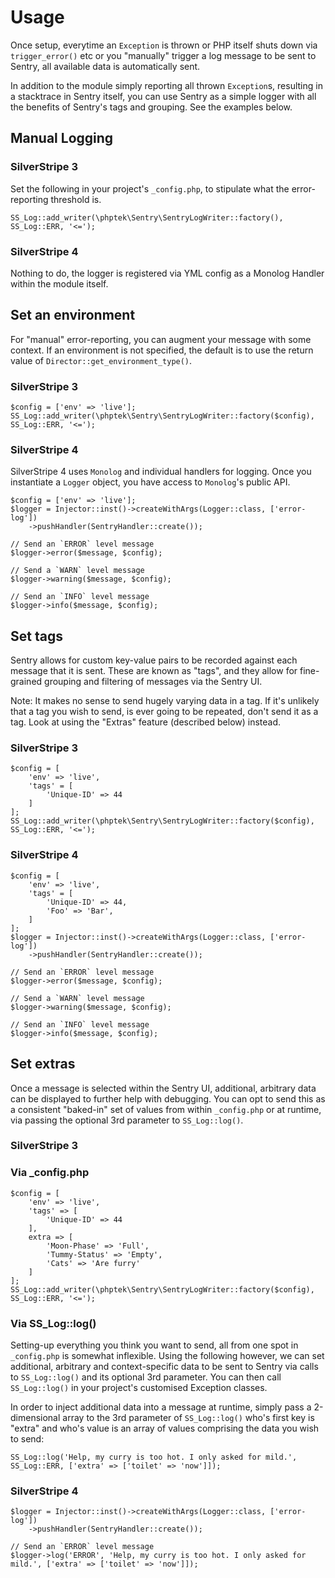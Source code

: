 # Usage

Once setup, everytime an `Exception` is thrown or PHP itself shuts down via `trigger_error()` etc or you "manually" trigger a log message to be sent to Sentry, all
available data is automatically sent.

In addition to the module simply reporting all thrown `Exception`s, resulting in a stacktrace in Sentry itself, you can use Sentry as a simple logger
with all the benefits of Sentry's tags and grouping. See the examples below.

## Manual Logging

### SilverStripe 3

Set the following in your project's `_config.php`, to stipulate what the error-reporting threshold is.

    SS_Log::add_writer(\phptek\Sentry\SentryLogWriter::factory(), SS_Log::ERR, '<=');

### SilverStripe 4

Nothing to do, the logger is registered via YML config as a Monolog Handler within the module itself.

## Set an environment

For "manual" error-reporting, you can augment your message with some context. If an environment is not specified,
the default is to use the return value of `Director::get_environment_type()`.

### SilverStripe 3

    $config = ['env' => 'live'];
    SS_Log::add_writer(\phptek\Sentry\SentryLogWriter::factory($config), SS_Log::ERR, '<=');

### SilverStripe 4

SilverStripe 4 uses `Monolog` and individual handlers for logging. Once you instantiate a `Logger` object, you have access to `Monolog`'s public API.
    
    $config = ['env' => 'live'];
    $logger = Injector::inst()->createWithArgs(Logger::class, ['error-log'])
        ->pushHandler(SentryHandler::create());

    // Send an `ERROR` level message
    $logger->error($message, $config);

    // Send a `WARN` level message
    $logger->warning($message, $config);

    // Send an `INFO` level message
    $logger->info($message, $config);

## Set tags

Sentry allows for custom key-value pairs to be recorded against each message that it is sent.
These are known as "tags", and they allow for fine-grained grouping and filtering of messages via the Sentry UI.

Note: It makes no sense to send hugely varying data in a tag. If it's unlikely that a tag you
wish to send, is ever going to be repeated, don't send it as a tag. Look at using the "Extras" feature (described below)
instead.

### SilverStripe 3

    $config = [
        'env' => 'live',
        'tags' = [
            'Unique-ID' => 44
        ]
    ];
    SS_Log::add_writer(\phptek\Sentry\SentryLogWriter::factory($config), SS_Log::ERR, '<=');

### SilverStripe 4

    $config = [
        'env' => 'live',
        'tags' = [
            'Unique-ID' => 44,
            'Foo' => 'Bar',
        ]
    ];
    $logger = Injector::inst()->createWithArgs(Logger::class, ['error-log'])
        ->pushHandler(SentryHandler::create());

    // Send an `ERROR` level message
    $logger->error($message, $config);

    // Send a `WARN` level message
    $logger->warning($message, $config);

    // Send an `INFO` level message
    $logger->info($message, $config);

## Set extras

Once a message is selected within the Sentry UI, additional, arbitrary data can be displayed 
to further help with debugging. You can opt to send this as a consistent "baked-in" set of values
from within `_config.php` or at runtime, via passing the optional 3rd parameter to `SS_Log::log()`.

### SilverStripe 3

### Via _config.php

    $config = [
        'env' => 'live',
        'tags' => [
            'Unique-ID' => 44
        ],
        extra => [
            'Moon-Phase' => 'Full',
            'Tummy-Status' => 'Empty',
            'Cats' => 'Are furry'
        ]
    ];
    SS_Log::add_writer(\phptek\Sentry\SentryLogWriter::factory($config), SS_Log::ERR, '<=');

### Via SS_Log::log()

Setting-up everything you think you want to send, all from one spot in `_config.php` is somewhat inflexible. Using the following however,
we can set additional, arbitrary and context-specific data to be sent to Sentry via calls to `SS_Log::log()` and its optional
3rd parameter. You can then call `SS_Log::log()` in your project's customised Exception classes.

In order to inject additional data into a message at runtime, simply pass a 2-dimensional array
to the 3rd parameter of `SS_Log::log()` who's first key is "extra" and who's value is an array of values
comprising the data you wish to send:

    SS_Log::log('Help, my curry is too hot. I only asked for mild.', SS_Log::ERR, ['extra' => ['toilet' => 'now']]);

### SilverStripe 4

    $logger = Injector::inst()->createWithArgs(Logger::class, ['error-log'])
        ->pushHandler(SentryHandler::create());

    // Send an `ERROR` level message
    $logger->log('ERROR', 'Help, my curry is too hot. I only asked for mild.', ['extra' => ['toilet' => 'now']]);
